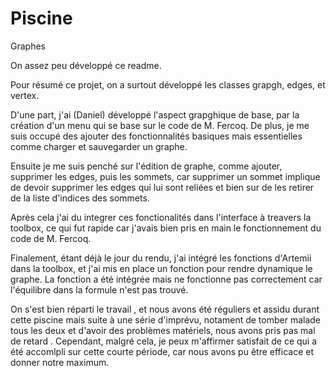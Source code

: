 # Piscine
Graphes

On assez peu développé ce readme.

Pour résumé ce projet, on a surtout développé les classes grapgh, edges, et vertex.

D'une part, j'ai (Daniel) développé l'aspect grapghique de base, par la  création d'un menu qui se base sur le code de M. Fercoq.
De plus, je me suis occupé des ajouter des fonctionnalités basiques mais essentielles comme charger et sauvegarder un graphe.

Ensuite je me suis penché sur l'édition de graphe, comme ajouter, supprimer les edges, puis les sommets, car supprimer un sommet implique
de devoir supprimer les edges qui lui sont reliées et bien sur de les retirer de la liste d'indices des sommets.

Après cela j'ai du integrer ces fonctionalités dans l'interface à treavers la toolbox, ce qui fut rapide car j'avais bien pris en main
le fonctionnement du code de M. Fercoq. 

Finalement, étant déjà le jour du rendu, j'ai intégré les fonctions d'Artemii dans la toolbox, et j'ai mis en place un fonction pour rendre dynamique le graphe. La fonction a été intégrée mais ne fonctionne pas correctement car l'équilibre dans la formule n'est pas trouvé.

On s'est bien réparti le travail , et nous avons été réguliers et assidu durant cette piscine mais suite à une série d'imprévu, notament 
de tomber malade tous les deux et d'avoir des problèmes matériels, nous avons pris pas mal de retard .
  Cependant, malgré cela, je peux m'affirmer satisfait de ce qui a été accomlpli sur cette courte période, car nous avons pu être efficace et donner notre maximum.

